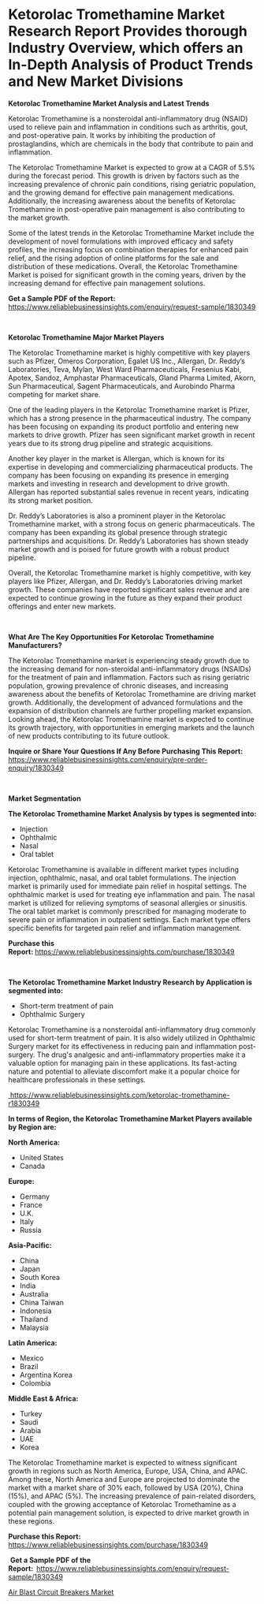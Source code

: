 <p><h1>Ketorolac Tromethamine Market Research Report Provides thorough Industry Overview, which offers an In-Depth Analysis of Product Trends and New Market Divisions</h1></p><p><strong>Ketorolac Tromethamine Market Analysis and Latest Trends</strong></p>
<p><p>Ketorolac Tromethamine is a nonsteroidal anti-inflammatory drug (NSAID) used to relieve pain and inflammation in conditions such as arthritis, gout, and post-operative pain. It works by inhibiting the production of prostaglandins, which are chemicals in the body that contribute to pain and inflammation.</p><p>The Ketorolac Tromethamine Market is expected to grow at a CAGR of 5.5% during the forecast period. This growth is driven by factors such as the increasing prevalence of chronic pain conditions, rising geriatric population, and the growing demand for effective pain management medications. Additionally, the increasing awareness about the benefits of Ketorolac Tromethamine in post-operative pain management is also contributing to the market growth.</p><p>Some of the latest trends in the Ketorolac Tromethamine Market include the development of novel formulations with improved efficacy and safety profiles, the increasing focus on combination therapies for enhanced pain relief, and the rising adoption of online platforms for the sale and distribution of these medications. Overall, the Ketorolac Tromethamine Market is poised for significant growth in the coming years, driven by the increasing demand for effective pain management solutions.</p></p>
<p><strong>Get a Sample PDF of the Report:&nbsp;</strong> <a href="https://www.reliablebusinessinsights.com/enquiry/request-sample/1830349">https://www.reliablebusinessinsights.com/enquiry/request-sample/1830349</a></p>
<p>&nbsp;</p>
<p><strong>Ketorolac Tromethamine Major Market Players</strong></p>
<p><p>The Ketorolac Tromethamine market is highly competitive with key players such as Pfizer, Omeros Corporation, Egalet US Inc., Allergan, Dr. Reddy’s Laboratories, Teva, Mylan, West Ward Pharmaceuticals, Fresenius Kabi, Apotex, Sandoz, Amphastar Pharmaceuticals, Gland Pharma Limited, Akorn, Sun Pharmaceutical, Sagent Pharmaceuticals, and Aurobindo Pharma competing for market share.</p><p>One of the leading players in the Ketorolac Tromethamine market is Pfizer, which has a strong presence in the pharmaceutical industry. The company has been focusing on expanding its product portfolio and entering new markets to drive growth. Pfizer has seen significant market growth in recent years due to its strong drug pipeline and strategic acquisitions.</p><p>Another key player in the market is Allergan, which is known for its expertise in developing and commercializing pharmaceutical products. The company has been focusing on expanding its presence in emerging markets and investing in research and development to drive growth. Allergan has reported substantial sales revenue in recent years, indicating its strong market position.</p><p>Dr. Reddy’s Laboratories is also a prominent player in the Ketorolac Tromethamine market, with a strong focus on generic pharmaceuticals. The company has been expanding its global presence through strategic partnerships and acquisitions. Dr. Reddy’s Laboratories has shown steady market growth and is poised for future growth with a robust product pipeline.</p><p>Overall, the Ketorolac Tromethamine market is highly competitive, with key players like Pfizer, Allergan, and Dr. Reddy’s Laboratories driving market growth. These companies have reported significant sales revenue and are expected to continue growing in the future as they expand their product offerings and enter new markets.</p></p>
<p>&nbsp;</p>
<p><strong>What Are The Key Opportunities For Ketorolac Tromethamine Manufacturers?</strong></p>
<p><p>The Ketorolac Tromethamine market is experiencing steady growth due to the increasing demand for non-steroidal anti-inflammatory drugs (NSAIDs) for the treatment of pain and inflammation. Factors such as rising geriatric population, growing prevalence of chronic diseases, and increasing awareness about the benefits of Ketorolac Tromethamine are driving market growth. Additionally, the development of advanced formulations and the expansion of distribution channels are further propelling market expansion. Looking ahead, the Ketorolac Tromethamine market is expected to continue its growth trajectory, with opportunities in emerging markets and the launch of new products contributing to its future outlook.</p></p>
<p><strong>Inquire or Share Your Questions If Any Before Purchasing This Report:</strong> <a href="https://www.reliablebusinessinsights.com/enquiry/pre-order-enquiry/1830349">https://www.reliablebusinessinsights.com/enquiry/pre-order-enquiry/1830349</a></p>
<p>&nbsp;</p>
<p><strong>Market Segmentation</strong></p>
<p><strong>The Ketorolac Tromethamine Market Analysis by types is segmented into:</strong></p>
<p><ul><li>Injection</li><li>Ophthalmic</li><li>Nasal</li><li>Oral tablet</li></ul></p>
<p><p>Ketorolac Tromethamine is available in different market types including injection, ophthalmic, nasal, and oral tablet formulations. The injection market is primarily used for immediate pain relief in hospital settings. The ophthalmic market is used for treating eye inflammation and pain. The nasal market is utilized for relieving symptoms of seasonal allergies or sinusitis. The oral tablet market is commonly prescribed for managing moderate to severe pain or inflammation in outpatient settings. Each market type offers specific benefits for targeted pain relief and inflammation management.</p></p>
<p><strong>Purchase this Report:&nbsp;</strong><a href="https://www.reliablebusinessinsights.com/purchase/1830349">https://www.reliablebusinessinsights.com/purchase/1830349</a></p>
<p>&nbsp;</p>
<p><strong>The Ketorolac Tromethamine Market Industry Research by Application is segmented into:</strong></p>
<p><ul><li>Short-term treatment of pain</li><li>Ophthalmic Surgery</li></ul></p>
<p><p>Ketorolac Tromethamine is a nonsteroidal anti-inflammatory drug commonly used for short-term treatment of pain. It is also widely utilized in Ophthalmic Surgery market for its effectiveness in reducing pain and inflammation post-surgery. The drug's analgesic and anti-inflammatory properties make it a valuable option for managing pain in these applications. Its fast-acting nature and potential to alleviate discomfort make it a popular choice for healthcare professionals in these settings.</p></p>
<p><a href="https://www.reliablebusinessinsights.com/ketorolac-tromethamine-r1830349">&nbsp;https://www.reliablebusinessinsights.com/ketorolac-tromethamine-r1830349</a></p>
<p><strong>In terms of Region, the Ketorolac Tromethamine Market Players available by Region are:</strong></p>
<p>
    <p> <strong> North America: </strong>
        <ul>
            <li>United States</li>
            <li>Canada</li>
        </ul>
        </p> 
    <p> <strong> Europe: </strong>
        <ul>
            <li>Germany</li>
            <li>France</li>
            <li>U.K.</li>
            <li>Italy</li>
            <li>Russia</li>
        </ul>
        </p> 
    <p> <strong> Asia-Pacific: </strong>
        <ul>
            <li>China</li>
            <li>Japan</li>
            <li>South Korea</li>
            <li>India</li>
            <li>Australia</li>
            <li>China Taiwan</li>
            <li>Indonesia</li>
            <li>Thailand</li>
            <li>Malaysia</li>
        </ul>
        </p> 
    <p> <strong> Latin America: </strong>
        <ul>
            <li>Mexico</li>
            <li>Brazil</li>
            <li>Argentina Korea</li>
            <li>Colombia</li>
        </ul>
        </p> 
    <p> <strong> Middle East & Africa: </strong>
        <ul>
            <li>Turkey</li>
            <li>Saudi</li>
            <li>Arabia</li>
            <li>UAE</li>
            <li>Korea</li>
        </ul>
    </p>
    </p>
<p><p>The Ketorolac Tromethamine market is expected to witness significant growth in regions such as North America, Europe, USA, China, and APAC. Among these, North America and Europe are projected to dominate the market with a market share of 30% each, followed by USA (20%), China (15%), and APAC (5%). The increasing prevalence of pain-related disorders, coupled with the growing acceptance of Ketorolac Tromethamine as a potential pain management solution, is expected to drive market growth in these regions.</p></p>
<p><strong>Purchase this Report: </strong><a href="https://www.reliablebusinessinsights.com/purchase/1830349">https://www.reliablebusinessinsights.com/purchase/1830349</a></p>
<p>&nbsp;<strong>Get a Sample PDF of the Report:&nbsp;&nbsp;</strong><a href="https://www.reliablebusinessinsights.com/enquiry/request-sample/1830349">https://www.reliablebusinessinsights.com/enquiry/request-sample/1830349</a></p>
<p><strong></strong></p>
<p><p><a href="https://medium.com/@michael.parsons65654/air-blast-circuit-breakers-market-research-report-includes-analysis-on-market-size-share-and-8c07c7bb8969">Air Blast Circuit Breakers Market</a></p></p>